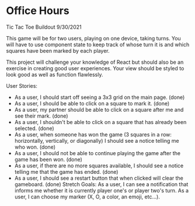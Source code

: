# Office Hours

Tic Tac Toe Buildout 9/30/2021



This game will be for two users, playing on one device, taking turns. You will have to use component state to keep track of whose turn it is and which squares have been marked by each player.

This project will challenge your knowledge of React but should also be an exercise in creating good user experiences. Your view should be styled to look good as well as function flawlessly.

User Stories:
- As a user, I should start off seeing a 3x3 grid on the main page. (done)
- As a user, I should be able to click on a square to mark it. (done)
- As a user, my partner should be able to click on a square after me and see their mark. (done)
- As a user, I shouldn't be able to click on a square that has already been selected. (done)
- As a user, when someone has won the game (3 squares in a row: horizontally, vertically, or diagonally) I should see a notice telling me who won. (done)
- As a user, I should not be able to continue playing the game after the game has been won. (done)
- As a user, if there are no more squares available, I should see a notice telling me that the game has ended. (done)
- As a user, I should see a restart button that when clicked will clear the gameboard. (done)
Stretch Goals:
As a user, I can see a notification that informs me whether it is currently player one's or player two's turn.
As a user, I can choose my marker (X, O, a color, an emoji, etc...).
